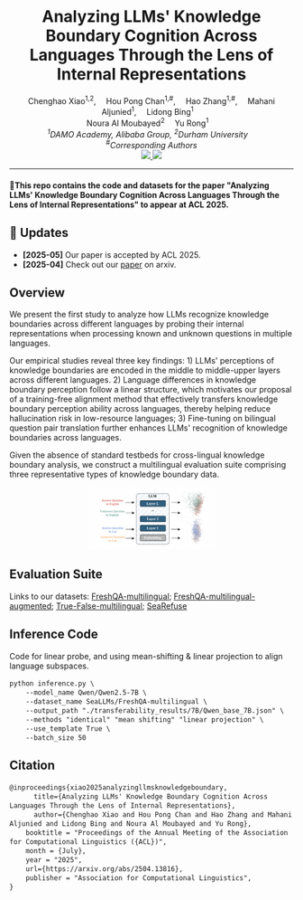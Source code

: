 <div align="center">

<h1>Analyzing LLMs' Knowledge Boundary Cognition Across Languages Through the Lens of Internal Representations</h1>

<div>
    <a target='_blank'>Chenghao Xiao<sup>1,2</sup>,</a>&emsp;
    <a target='_blank'>Hou Pong Chan<sup>1,#</sup>,</a>&emsp;
    <a target='_blank'>Hao Zhang<sup>1,#</sup>,</a>&emsp;
    <a target='_blank'>Mahani Aljunied<sup>1</sup>,</a>&emsp;
    <a target='_blank'>Lidong Bing<sup>1</sup></a>&emsp; <br>
    <a target='_blank'>Noura Al Moubayed<sup>2</sup></a>&emsp;
    <a target='_blank'>Yu Rong<sup>1</sup></a>&emsp;
</div>

<div>
    <em><sup>1</sup>DAMO Academy, Alibaba Group, <sup>2</sup>Durham University</em>&emsp;
</div>
    <em><sup>#</sup>Corresponding Authors</em>

<div align="center">
  <a href="https://arxiv.org/pdf/2504.13816">
    <img src="https://img.shields.io/badge/Paper-arXiv-red">
  </a>
  <a href="https://huggingface.co/collections/SeaLLMs/evaluation-suite-for-hallucination-of-multilingual-llms-6842674a542c9011f1bfbefb">
    <img src="https://img.shields.io/badge/%F0%9F%A4%97%20Hugging%20Face-Collections-blue">
  </a>
</div>


---

</div>


#### 🌟This repo contains the code and datasets for the paper "Analyzing LLMs' Knowledge Boundary Cognition Across Languages Through the Lens of Internal Representations" to appear at ACL 2025.

## 🎉 Updates
- **[2025-05]** Our paper is accepted by ACL 2025.
- **[2025-04]** Check out our [paper](https://arxiv.org/pdf/2504.13816) on arxiv.

## Overview
We present the first study to analyze how LLMs recognize knowledge boundaries across different languages by probing their internal representations when processing known and unknown questions in multiple languages. 

Our empirical studies reveal three key findings: 1) LLMs' perceptions of knowledge boundaries are encoded in the middle to middle-upper layers across different languages. 2) Language differences in knowledge boundary perception follow a linear structure, which motivates our proposal of a training-free alignment method that effectively transfers knowledge boundary perception ability across languages, thereby helping reduce hallucination risk in low-resource languages; 3) Fine-tuning on bilingual question pair translation further enhances LLMs' recognition of knowledge boundaries across languages. 

Given the absence of standard testbeds for cross-lingual knowledge boundary analysis, we construct a multilingual evaluation suite comprising three representative types of knowledge boundary data.

<div align='center'><img src="./assets/knowledge_boundary_intro.png"  alt="NAME" width="45%"/></div>

<!--We are updating all code and resources.-->

## Evaluation Suite
Links to our datasets:
[FreshQA-multilingual](https://huggingface.co/datasets/SeaLLMs/FreshQA-multilingual); [FreshQA-multilingual-augmented](https://huggingface.co/datasets/SeaLLMs/FreshQA-multilingual-augmented); [True-False-multilingual](https://huggingface.co/datasets/SeaLLMs/TrueFalse-Statements-multilingual); [SeaRefuse](https://huggingface.co/datasets/SeaLLMs/SeaRefuse-test)

## Inference Code
Code for linear probe, and using mean-shifting \& linear projection to align language subspaces.
```
python inference.py \
    --model_name Qwen/Qwen2.5-7B \
    --dataset_name SeaLLMs/FreshQA-multilingual \
    --output_path "./transferability_results/7B/Qwen_base_7B.json" \
    --methods "identical" "mean shifting" "linear projection" \
    --use_template True \
    --batch_size 50
```

## Citation
```
@inproceedings{xiao2025analyzingllmsknowledgeboundary,
      title={Analyzing LLMs' Knowledge Boundary Cognition Across Languages Through the Lens of Internal Representations}, 
      author={Chenghao Xiao and Hou Pong Chan and Hao Zhang and Mahani Aljunied and Lidong Bing and Noura Al Moubayed and Yu Rong},
    booktitle = "Proceedings of the Annual Meeting of the Association for Computational Linguistics ({ACL})",
    month = {July},
    year = "2025",
    url={https://arxiv.org/abs/2504.13816}, 
    publisher = "Association for Computational Linguistics",
}
```
